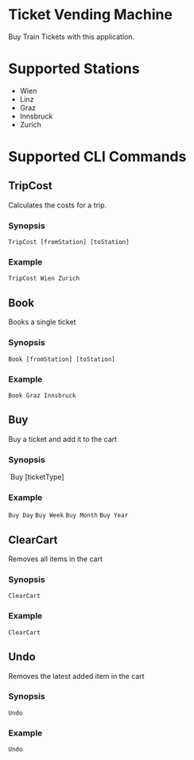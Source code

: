 # Ticket Vending Machine

Buy Train Tickets with this application.

# Supported Stations
* Wien
* Linz
* Graz
* Innsbruck
* Zurich

# Supported CLI Commands

## TripCost
Calculates the costs for a trip.
### Synopsis
`TripCost [fromStation] [toStation]`
### Example
`TripCost Wien Zurich`

## Book
Books a single ticket

### Synopsis
`Book [fromStation] [toStation]`
### Example
`Book Graz Innsbruck`


## Buy
Buy a ticket and add it to the cart

### Synopsis
`Buy [ticketType]
### Example
`Buy Day`
`Buy Week`
`Buy Month`
`Buy Year`

## ClearCart
Removes all items in the cart

### Synopsis
`ClearCart`
### Example
`ClearCart`

## Undo
Removes the latest added item in the cart

### Synopsis
`Undo`
### Example
`Undo`
